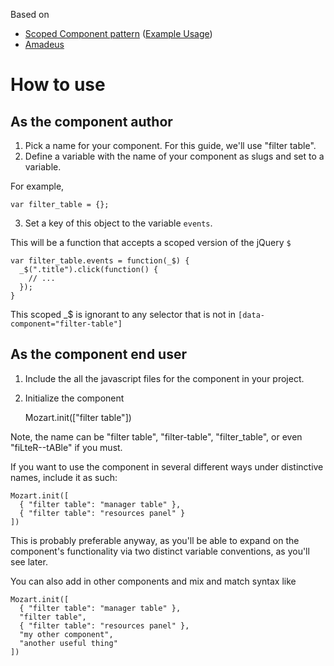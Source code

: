 Based on
 - [Scoped Component pattern](https://gist.github.com/adamjgrant/599530dab67db17c5b2d) ([Example Usage](http://codepen.io/ajkochanowicz/pen/pyeqpO))
 - [Amadeus](http://getkickstart.com/amadeus/)

# How to use

## As the component author

1. Pick a name for your component. For this guide, we'll use "filter table".
2. Define a variable with the name of your component as slugs and set to a variable.

For example,

    var filter_table = {};

3. Set a key of this object to the variable `events`.

This will be a function that accepts a scoped version of the jQuery `$`

    var filter_table.events = function(_$) {
      _$(".title").click(function() {
        // ...  
      });
    }

This scoped _$ is ignorant to any selector that is not in `[data-component="filter-table"]`

## As the component end user

1. Include the all the javascript files for the component in your project.
2. Initialize the component

    Mozart.init(["filter table"])

Note, the name can be "filter table", "filter-table", "filter_table", or even
"fiLteR--tABle" if you must.

If you want to use the component in several different ways under distinctive names,
include it as such:

    Mozart.init([
      { "filter table": "manager table" },
      { "filter table": "resources panel" }
    ])

This is probably preferable anyway, as you'll be able to expand on the component's
functionality via two distinct variable conventions, as you'll see later.

You can also add in other components and mix and match syntax like

    Mozart.init([
      { "filter table": "manager table" },
      "filter table",
      { "filter table": "resources panel" },
      "my other component",
      "another useful thing"
    ])
